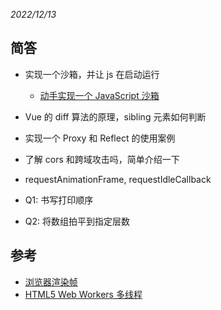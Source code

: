 _2022/12/13_

## 简答

- 实现一个沙箱，并让 js 在启动运行
  - [动手实现一个 JavaScript 沙箱](https://developer.aliyun.com/article/1050681)

- Vue 的 diff 算法的原理，sibling 元素如何判断
- 实现一个 Proxy 和 Reflect 的使用案例
- 了解 cors 和跨域攻击吗，简单介绍一下
- requestAnimationFrame, requestIdleCallback

- Q1: 书写打印顺序
- Q2: 将数组拍平到指定层数

## 参考

- [浏览器渲染帧](https://www.jianshu.com/p/15921f80c2c5)
- [HTML5 Web Workers 多线程](https://www.jianshu.com/p/9bb4265d94d6)
